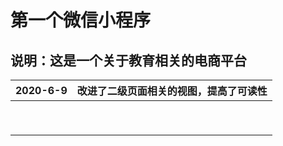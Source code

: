 # 第一个微信小程序

## 说明：这是一个关于教育相关的电商平台

| 2020-6-9 | 改进了二级页面相关的视图，提高了可读性 |
| :------: | :------------------------------------: |
|          |                                        |
|          |                                        |
|          |                                        |
|          |                                        |
|          |                                        |
|          |                                        |
|          |                                        |
|          |                                        |
|          |                                        |

